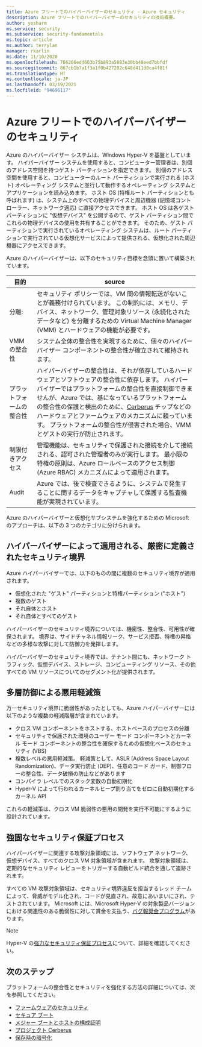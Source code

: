 ```yaml
---
title: Azure フリートでのハイパーバイザーのセキュリティ - Azure セキュリティ
description: Azure フリートでのハイパーバイザーのセキュリティの技術概要。
author: yosharm
ms.service: security
ms.subservice: security-fundamentals
ms.topic: article
ms.author: terrylan
manager: rkarlin
ms.date: 11/10/2020
ms.openlocfilehash: 766266edd663b75b893a5883e30bb48eed7bbfdf
ms.sourcegitcommit: 867cb1b7a1f3a1f0b427282c648d411d0ca4f81f
ms.translationtype: HT
ms.contentlocale: ja-JP
ms.lasthandoff: 03/19/2021
ms.locfileid: "94696117"
---
```

# <a name="hypervisor-security-on-the-azure-fleet"></a>Azure フリートでのハイパーバイザーのセキュリティ

Azure のハイパーバイザー システムは、Windows Hyper-V を基盤としています。 ハイパーバイザー システムを使用すると、コンピューター管理者は、別個のアドレス空間を持つゲスト パーティションを指定できます。 別個のアドレス空間を使用すると、コンピューターのルート パーティションで実行される (ホスト) オペレーティング システムと並行して動作するオペレーティング システムとアプリケーションを読み込めます。 ホスト OS (特権ルート パーティションとも呼ばれます) は、システム上のすべての物理デバイスと周辺機器 (記憶域コントローラー、ネットワーク適応) に直接アクセスできます。 ホスト OS は各ゲスト パーティションに "仮想デバイス" を公開するので、ゲスト パーティション間でこれらの物理デバイスの使用を共有することができます。 そのため、ゲスト パーティションで実行されているオペレーティング システムは、ルート パーティションで実行されている仮想化サービスによって提供される、仮想化された周辺機器にアクセスできます。

Azure のハイパーバイザーは、以下のセキュリティ目標を念頭に置いて構築されています。

| 目的 | source |
|--|--|
| 分離: | セキュリティ ポリシーでは、VM 間の情報転送がないことが義務付けられています。 この制約には、メモリ、デバイス、ネットワーク、管理対象リソース (永続化されたデータなど) を分離するための Virtual Machine Manager (VMM) とハードウェアの機能が必要です。 |
| VMM の整合性 | システム全体の整合性を実現するために、個々のハイパーバイザー コンポーネントの整合性が確立されて維持されます。 |
| プラットフォームの整合性 | ハイパーバイザーの整合性は、それが依存しているハードウェアとソフトウェアの整合性に依存します。 ハイパーバイザーではプラットフォームの整合性を直接制御できませんが、Azure では、基になっているプラットフォームの整合性の保護と検出のために、[Cerberus](project-cerberus.md) チップなどのハードウェアとファームウェアのメカニズムに頼っています。 プラットフォームの整合性が侵害された場合、VMM とゲストの実行が防止されます。 |
| 制限付きアクセス | 管理機能は、セキュリティで保護された接続を介して接続される、認可された管理者のみが実行します。 最小限の特権の原則は、Azure ロールベースのアクセス制御 (Azure RBAC) メカニズムによって適用されます。 |
| Audit | Azure では、後で検査できるように、システムで発生することに関するデータをキャプチャして保護する監査機能が実現されています。 |

Azure のハイパーバイザーと仮想化サブシステムを強化するための Microsoft のアプローチは、以下の 3 つのカテゴリに分けられます。

## <a name="strongly-defined-security-boundaries-enforced-by-the-hypervisor"></a>ハイパーバイザーによって適用される、厳密に定義されたセキュリティ境界

Azure ハイパーバイザーでは、以下のものの間に複数のセキュリティ境界が適用されます。

- 仮想化された "ゲスト" パーティションと特権パーティション ("ホスト")
- 複数のゲスト
- それ自体とホスト
- それ自体とすべてのゲスト

ハイパーバイザーのセキュリティ境界については、機密性、整合性、可用性が確保されます。 境界は、サイドチャネル情報リーク、サービス拒否、特権の昇格などの多様な攻撃に対して防御力を発揮します。

ハイパーバイザーのセキュリティ境界では、テナント間にも、ネットワーク トラフィック、仮想デバイス、ストレージ、コンピューティング リソース、その他すべての VM リソースについてのセグメント化が提供されます。

## <a name="defense-in-depth-exploit-mitigations"></a>多層防御による悪用軽減策

万一セキュリティ境界に脆弱性があったとしても、Azure ハイパーバイザーには以下のような複数の軽減階層が含まれています。

- クロス VM コンポーネントをホストする、ホストベースのプロセスの分離
- セキュリティで保護された環境のユーザー モード コンポーネントとカーネル モード コンポーネントの整合性を確保するための仮想化ベースのセキュリティ (VBS)
- 複数レベルの悪用軽減策。 軽減策として、ASLR (Address Space Layout Randomization)、データ実行防止 (DEP)、任意のコード ガード、制御フローの整合性、データ破損の防止などがあります
- コンパイラ レベルでのスタック変数の自動初期化
- Hyper-V によって行われるカーネルヒープ割り当てをゼロに自動初期化するカーネル API

これらの軽減策は、クロス VM 脆弱性の悪用の開発を実行不可能にするように設計されています。

## <a name="strong-security-assurance-processes"></a>強固なセキュリティ保証プロセス

ハイパーバイザーに関連する攻撃対象領域には、ソフトウェア ネットワーク、仮想デバイス、すべてのクロス VM 対象領域が含まれます。 攻撃対象領域は、定期的なセキュリティ レビューをトリガーする自動ビルド統合を通して追跡されます。

すべての VM 攻撃対象領域は、セキュリティ境界違反を担当するレッド チームによって、脅威がモデル化され、コードが見直され、故意にあいまいにされ、テストされています。 Microsoft には、Microsoft Hyper-V の対象製品バージョンにおける関連性のある脆弱性に対して賞金を支払う、[バグ報奨金プログラム](https://www.microsoft.com/msrc/bounty-hyper-v)があります。

> [!NOTE]
> Hyper-V の[強力なセキュリティ保証プロセス](../../azure-government/azure-secure-isolation-guidance.md#strong-security-assurance-processes)について、詳細を確認してください。

## <a name="next-steps"></a>次のステップ
プラットフォームの整合性とセキュリティを強化する方法の詳細については、次を参照してください。

- [ファームウェアのセキュリティ](firmware.md)
- [セキュア ブート](secure-boot.md)
- [メジャー ブートとホストの構成証明](measured-boot-host-attestation.md)
- [プロジェクト Cerberus](project-cerberus.md)
- [保存時の暗号化](encryption-atrest.md)